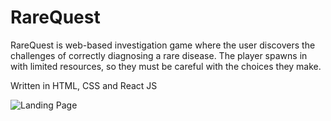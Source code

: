 # RareQuest
RareQuest is web-based investigation game where the user discovers the challenges of correctly diagnosing a rare disease.
The player spawns in with limited resources, so they must be careful with the choices they make. 

Written in HTML, CSS and React JS

![Landing Page](https://github.com/Tahsin-Islam/RQMO-Team8/assets/115113969/35e3090b-9c3c-4de0-aa79-70dba8f81b93)
